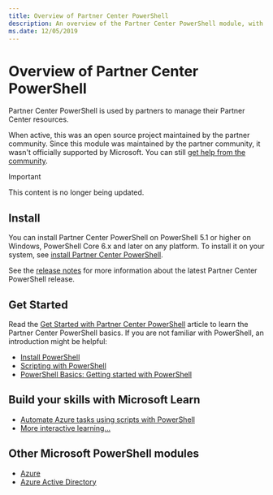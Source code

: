 ```yaml
---
title: Overview of Partner Center PowerShell
description: An overview of the Partner Center PowerShell module, with information on how to install and get started.
ms.date: 12/05/2019
---
```


# Overview of Partner Center PowerShell

Partner Center PowerShell is used by partners to manage their Partner Center resources.

When active, this was an open source project maintained by the partner community. Since this module was maintained by the partner community, it wasn't officially supported by Microsoft. You can still [get help from the community](https://stackoverflow.com/questions/tagged/partner+center).

> [!IMPORTANT]
> This content is no longer being updated. 

## Install

You can install Partner Center PowerShell on PowerShell 5.1 or higher on Windows, PowerShell Core 6.x and later on any platform. To install it on your system, see [install Partner Center PowerShell](install.md).

See the [release notes](release-notes.md) for more information about the latest Partner Center PowerShell release.

## Get Started

Read the [Get Started with Partner Center PowerShell](get-started.md) article to learn the Partner Center PowerShell basics. If you are not familiar with PowerShell, an introduction might be helpful:

* [Install PowerShell](/powershell/scripting/install/installing-powershell)
* [Scripting with PowerShell](/powershell/scripting/learn/ps101/10-script-modules)
* [PowerShell Basics: Getting started with PowerShell](/powershell/scripting/learn/ps101/01-getting-started)

## Build your skills with Microsoft Learn

* [Automate Azure tasks using scripts with PowerShell](/learn/modules/automate-azure-tasks-with-powershell/)
* [More interactive learning...](/learn/browse/?term=powershell)

## Other Microsoft PowerShell modules

* [Azure](/powershell/azure)
* [Azure Active Directory](/powershell/module/az.resources/)
